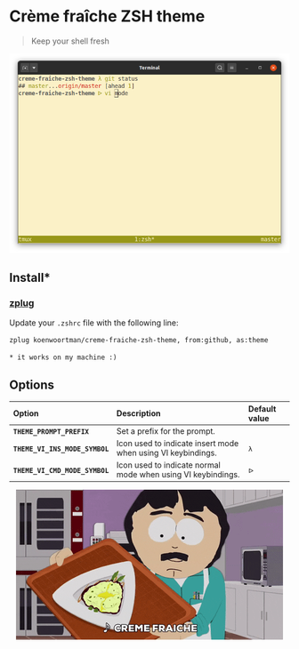 # Crème fraîche ZSH theme
> Keep your shell fresh

<p align="center">
  <img src="https://github.com/koenwoortman/creme-fraiche-zsh-theme/blob/master/assets/screenshot.png" alt="Credits to South Park">
</p>

## Install*

### [zplug](https://github.com/zplug/zplug)

Update your `.zshrc` file with the following line:

```sh
zplug koenwoortman/creme-fraiche-zsh-theme, from:github, as:theme
```

`* it works on my machine :)`

## Options

| Option                           | Description                                                                                    | Default value  |
| :------------------------------- | :--------------------------------------------------------------------------------------------- | :------------- |
| **`THEME_PROMPT_PREFIX`**        | Set a prefix for the prompt.                                                                   |                |
| **`THEME_VI_INS_MODE_SYMBOL`**   | Icon used to indicate insert mode when using VI keybindings.                                   | `λ`            |
| **`THEME_VI_CMD_MODE_SYMBOL`**   | Icon used to indicate normal mode when using VI keybindings.                                   | `ᐅ`            |

<p align="center">
  <img src="https://github.com/koenwoortman/creme-fraiche-zsh-theme/blob/master/assets/fraaaiche.gif" alt="Credits to South Park">
</p>
